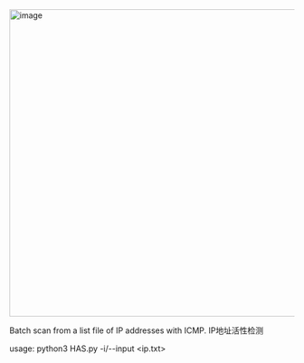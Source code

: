<img width="543" alt="image" src="https://github.com/EvilSnorT/HAS/assets/80547597/fa89acc8-e800-4ffc-9fa3-254088225672">

Batch scan from a list file of IP addresses with ICMP.
IP地址活性检测

usage:
python3 HAS.py -i/--input <ip.txt>
